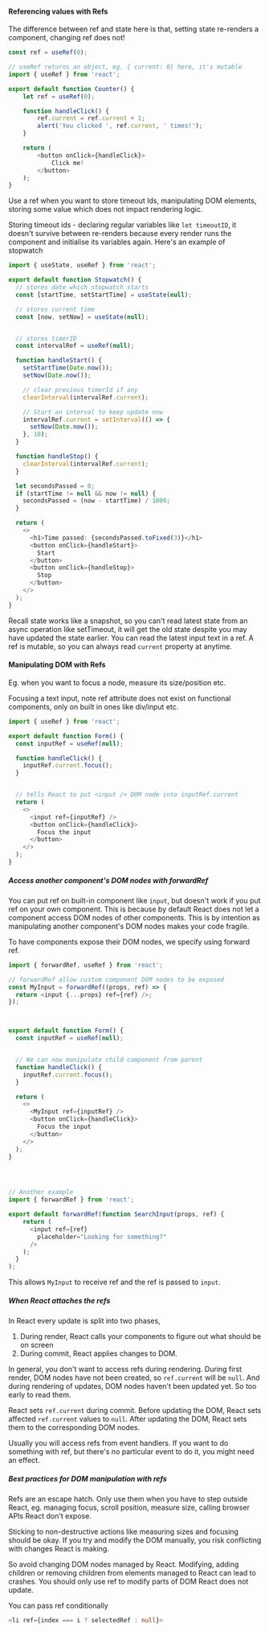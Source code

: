 
#### Referencing values with Refs

The difference between ref and state here is that, setting state re-renders a component, changing ref does not!

```ts
const ref = useRef(0);

// useRef returns an object, eg. { current: 0} here, it's mutable
import { useRef } from 'react';

export default function Counter() {
	let ref = useRef(0);

	function handleClick() {
		ref.current = ref.current + 1;
		alert('You clicked ', ref.current, ' times!');
	}

	return (
		<button onClick={handleClick}>
			Click me!
		</button>
	);
}

```

Use a ref when you want to store timeout Ids, manipulating DOM elements, storing some value which does not impact rendering logic.

Storing timeout ids - declaring regular variables like `let timeoutID`, it doesn't survive between re-renders because every render runs the component and initialise its variables again. Here's an example of stopwatch

```ts
import { useState, useRef } from 'react';

export default function Stopwatch() {
  // stores date which stopwatch starts
  const [startTime, setStartTime] = useState(null);

  // stores current time
  const [now, setNow] = useState(null);


  // stores timerID
  const intervalRef = useRef(null);

  function handleStart() {
    setStartTime(Date.now());
    setNow(Date.now());

	// clear previous timerId if any
    clearInterval(intervalRef.current);

	// Start an interval to keep update now
    intervalRef.current = setInterval(() => {
      setNow(Date.now());
    }, 10);
  }

  function handleStop() {
    clearInterval(intervalRef.current);
  }

  let secondsPassed = 0;
  if (startTime != null && now != null) {
    secondsPassed = (now - startTime) / 1000;
  }

  return (
    <>
      <h1>Time passed: {secondsPassed.toFixed(3)}</h1>
      <button onClick={handleStart}>
        Start
      </button>
      <button onClick={handleStop}>
        Stop
      </button>
    </>
  );
}

```

Recall state works like a snapshot, so you can't read latest state from an async operation like setTimeout, it will get the old state despite you may have updated the state earlier. You can read the latest input text in a ref. A ref is mutable, so you can always read `current` property at anytime.



#### Manipulating DOM with Refs

Eg. when you want to focus a node, measure its size/position etc.

Focusing a text input, note ref attribute does not exist on functional components, only on built in ones like div/input etc. 
```ts
import { useRef } from 'react';

export default function Form() {
  const inputRef = useRef(null);

  function handleClick() {
    inputRef.current.focus();
  }


  // tells React to put <input /> DOM node into inputRef.current
  return (
    <>
      <input ref={inputRef} />
      <button onClick={handleClick}>
        Focus the input
      </button>
    </>
  );
}

```


##### Access another component's DOM nodes with forwardRef
You can put ref on built-in component like `input`, but doesn't work if you put ref on your own component. This is because by default React does not let a component access DOM nodes of other components. This is by intention as manipulating another component's DOM nodes makes your code fragile.

To have components expose their DOM nodes, we specify using forward ref.

```ts
import { forwardRef, useRef } from 'react';

// forwardRef allow custom component DOM nodes to be exposed
const MyInput = forwardRef((props, ref) => {
  return <input {...props} ref={ref} />;
});



export default function Form() {
  const inputRef = useRef(null);


  // We can now manipulate child component from parent
  function handleClick() {
    inputRef.current.focus();
  }

  return (
    <>
      <MyInput ref={inputRef} />
      <button onClick={handleClick}>
        Focus the input
      </button>
    </>
  );
}




// Another example
import { forwardRef } from 'react';

export default forwardRef(function SearchInput(props, ref) {
    return (
      <input ref={ref}
        placeholder="Looking for something?"
      />
    );
  }
);

```



This allows `MyInput` to receive ref and the ref is passed to `input`.


##### When React attaches the refs
In React every update is split into two phases,
1. During render, React calls your components to figure out what should be on screen
2. During commit, React applies changes to DOM.

In general, you don't want to access refs during rendering. During first render, DOM nodes have not been created, so `ref.current` will be `null`. And during rendering of updates, DOM nodes haven't been updated yet. So too early to read them.

React sets `ref.current` during commit. Before updating the DOM, React sets affected `ref.current` values to `null`. After updating the DOM, React sets them to the corresponding DOM nodes.

Usually you will access refs from event handlers. If you want to do something with ref, but there's no particular event to do it, you might need an effect.


##### Best practices for DOM manipulation with refs

Refs are an escape hatch. Only use them when you have to step outside React, eg. managing focus, scroll position, measure size, calling browser APIs React don't expose.

Sticking to non-destructive actions like measuring sizes and focusing should be okay. If you try and modify the DOM manually, you risk conflicting with changes React is making.

So avoid changing DOM nodes managed by React. Modifying, adding children or removing children from elements managed to React can lead to crashes. You should only use ref to  modify parts of DOM React does not update.

You can pass ref conditionally
```ts
<li ref={index === i ? selectedRef : null}>
```







